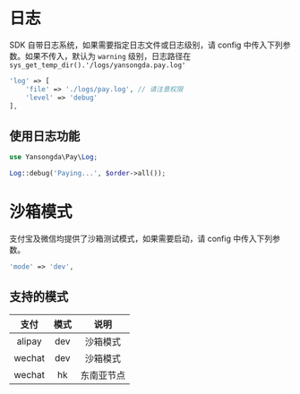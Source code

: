 # 日志

SDK 自带日志系统，如果需要指定日志文件或日志级别，请 config 中传入下列参数。如果不传入，默认为 `warning` 级别，日志路径在 `sys_get_temp_dir().'/logs/yansongda.pay.log' `

```php
'log' => [
    'file' => './logs/pay.log', // 请注意权限
    'level' => 'debug'
],
```

## 使用日志功能

```php
use Yansongda\Pay\Log;

Log::debug('Paying...', $order->all());
```

# 沙箱模式

支付宝及微信均提供了沙箱测试模式，如果需要启动，请 config 中传入下列参数。

```php
'mode' => 'dev',
```

## 支持的模式

| 支付 | 模式 | 说明 |
| :---: | :---: | :---: |
| alipay | dev | 沙箱模式 |
| wechat | dev | 沙箱模式 |
| wechat | hk | 东南亚节点 |
